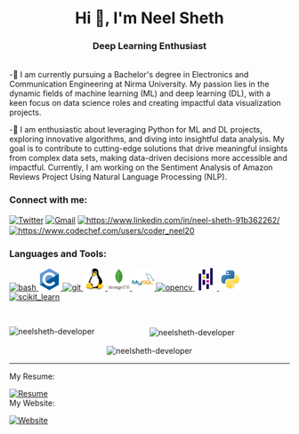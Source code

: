 <h1 align="center">Hi 👋, I'm Neel Sheth</h1>
<h3 align="center">Deep Learning Enthusiast</h3><br>
-🔭 I am currently pursuing a Bachelor's degree in Electronics and Communication Engineering at Nirma University. My passion lies in the dynamic fields of machine learning (ML) and deep learning (DL), with a keen focus on data science roles and creating impactful data visualization projects.

-🌱 I am enthusiastic about leveraging Python for ML and DL projects, exploring innovative algorithms, and diving into insightful data analysis. My goal is to contribute to cutting-edge solutions that drive meaningful insights from complex data sets, making data-driven decisions more accessible and impactful. Currently, I am working on the Sentiment Analysis of Amazon Reviews Project Using Natural Language Processing (NLP).

<h3 align="left">Connect with me:</h3>
<p align="left">
<a href="https://twitter.com/shethneel1" target="_blank"><img align="center" src="https://img.icons8.com/fluent/48/000000/twitter.png" alt="Twitter" height="30" width="30" /></a>
  <!-- New Gmail icon and link -->
  <a href="mailto:shethneel2022@gmail.com" target="_blank"><img align="center" src="https://img.icons8.com/color/48/000000/gmail--v2.png" alt="Gmail" height="30" width="40" /></a>
  <!-- Existing LinkedIn and CodeChef icons and links -->
  <a href="https://www.linkedin.com/in/neel-sheth-91b362262/" target="_blank"><img align="center" src="https://raw.githubusercontent.com/rahuldkjain/github-profile-readme-generator/master/src/images/icons/Social/linked-in-alt.svg" alt="https://www.linkedin.com/in/neel-sheth-91b362262/" height="30" width="40" /></a>
  <a href="https://www.codechef.com/users/coder_neel20" target="_blank"><img align="center" src="https://cdn.jsdelivr.net/npm/simple-icons@3.1.0/icons/codechef.svg" alt="https://www.codechef.com/users/coder_neel20" height="30" width="40" /></a>
</p>

<h3 align="left">Languages and Tools:</h3>
<p align="left"> <a href="https://www.gnu.org/software/bash/" target="_blank" rel="noreferrer"> <img src="https://www.vectorlogo.zone/logos/gnu_bash/gnu_bash-icon.svg" alt="bash" width="40" height="40"/> </a> <a href="https://www.cprogramming.com/" target="_blank" rel="noreferrer"> 
  <img src="https://raw.githubusercontent.com/devicons/devicon/master/icons/c/c-original.svg" alt="c" width="40" height="40"/> </a> <a href="https://git-scm.com/" target="_blank" rel="noreferrer">
    <img src="https://www.vectorlogo.zone/logos/git-scm/git-scm-icon.svg" alt="git" width="40" height="40"/> </a> <a href="https://www.linux.org/" target="_blank" rel="noreferrer"> <img src="https://raw.githubusercontent.com/devicons/devicon/master/icons/linux/linux-original.svg" alt="linux" width="40" height="40"/> </a> <a href="https://www.mongodb.com/" target="_blank" rel="noreferrer">
      <img src="https://raw.githubusercontent.com/devicons/devicon/master/icons/mongodb/mongodb-original-wordmark.svg" alt="mongodb" width="40" height="40"/> </a> <a href="https://www.mysql.com/" target="_blank" rel="noreferrer">
        <img src="https://raw.githubusercontent.com/devicons/devicon/master/icons/mysql/mysql-original-wordmark.svg" alt="mysql" width="40" height="40"/> </a> <a href="https://opencv.org/" target="_blank" rel="noreferrer">
          <img src="https://www.vectorlogo.zone/logos/opencv/opencv-icon.svg" alt="opencv" width="40" height="40"/> </a> <a href="https://pandas.pydata.org/" target="_blank" rel="noreferrer">
            <img src="https://raw.githubusercontent.com/devicons/devicon/2ae2a900d2f041da66e950e4d48052658d850630/icons/pandas/pandas-original.svg" alt="pandas" width="40" height="40"/> </a> <a href="https://www.python.org" target="_blank" rel="noreferrer">
              <img src="https://raw.githubusercontent.com/devicons/devicon/master/icons/python/python-original.svg" alt="python" width="40" height="40"/> </a> <a href="https://scikit-learn.org/" target="_blank" rel="noreferrer"> 
                <img src="https://upload.wikimedia.org/wikipedia/commons/0/05/Scikit_learn_logo_small.svg" alt="scikit_learn" width="40" height="40"/> </a> </p>

<br>

<p align="center">
  <img align="left" src="https://github-readme-stats.vercel.app/api/top-langs?username=neelsheth-developer&show_icons=true&locale=en&layout=compact" alt="neelsheth-developer" />
</p>

<p align="center">
  <img align="center" src="https://github-readme-stats.vercel.app/api?username=neelsheth-developer&show_icons=true&locale=en" alt="neelsheth-developer" />
</p>

<p align="center">
  <img align="center" src="https://github-readme-streak-stats.herokuapp.com/?user=neelsheth-developer&" alt="neelsheth-developer" />
</p>

<hr>
<p align="left">
  My Resume:
  
  <a href="https://drive.google.com/file/d/1Y8JWKJ0hlLo5MrC9pBklUcoGodk4Q2I7/view?usp=sharing" target="_blank"><img src="https://img.icons8.com/color/48/000000/resume.png" alt="Resume" height="30" width="40" /></a> <br>
  My Website:
  
  <a href="https://digitalcv-neel-sheth.streamlit.app/" target="_blank"><img src="https://img.icons8.com/fluent/48/000000/domain.png" alt="Website" height="30" width="40" /></a> 
</p>
